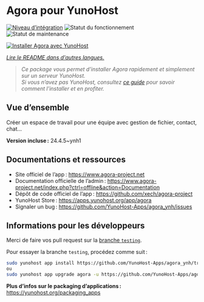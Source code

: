 <!--
Nota bene : ce README est automatiquement généré par <https://github.com/YunoHost/apps/tree/master/tools/readme_generator>
Il NE doit PAS être modifié à la main.
-->

# Agora pour YunoHost

[![Niveau d’intégration](https://dash.yunohost.org/integration/agora.svg)](https://dash.yunohost.org/appci/app/agora) ![Statut du fonctionnement](https://ci-apps.yunohost.org/ci/badges/agora.status.svg) ![Statut de maintenance](https://ci-apps.yunohost.org/ci/badges/agora.maintain.svg)

[![Installer Agora avec YunoHost](https://install-app.yunohost.org/install-with-yunohost.svg)](https://install-app.yunohost.org/?app=agora)

*[Lire le README dans d'autres langues.](./ALL_README.md)*

> *Ce package vous permet d’installer Agora rapidement et simplement sur un serveur YunoHost.*  
> *Si vous n’avez pas YunoHost, consultez [ce guide](https://yunohost.org/install) pour savoir comment l’installer et en profiter.*

## Vue d’ensemble

Créer un espace de travail pour une équipe avec gestion de fichier, contact, chat...


**Version incluse :** 24.4.5~ynh1
## Documentations et ressources

- Site officiel de l’app : <https://www.agora-project.net>
- Documentation officielle de l’admin : <https://www.agora-project.net/index.php?ctrl=offline&action=Documentation>
- Dépôt de code officiel de l’app : <https://github.com/xech/agora-project>
- YunoHost Store : <https://apps.yunohost.org/app/agora>
- Signaler un bug : <https://github.com/YunoHost-Apps/agora_ynh/issues>

## Informations pour les développeurs

Merci de faire vos pull request sur la [branche `testing`](https://github.com/YunoHost-Apps/agora_ynh/tree/testing).

Pour essayer la branche `testing`, procédez comme suit :

```bash
sudo yunohost app install https://github.com/YunoHost-Apps/agora_ynh/tree/testing --debug
ou
sudo yunohost app upgrade agora -u https://github.com/YunoHost-Apps/agora_ynh/tree/testing --debug
```

**Plus d’infos sur le packaging d’applications :** <https://yunohost.org/packaging_apps>
